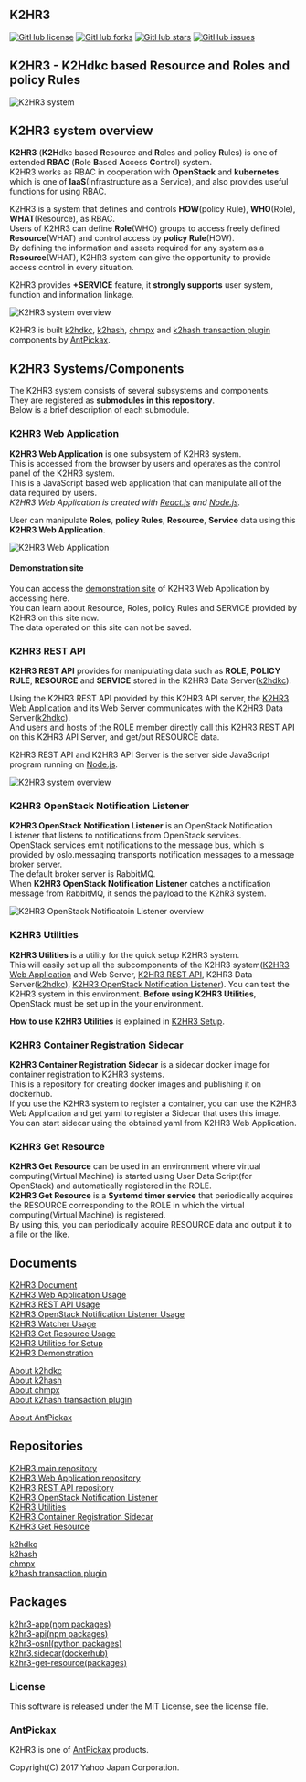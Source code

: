 K2HR3
-----
[![GitHub license](https://img.shields.io/badge/license-MIT-blue.svg)](https://raw.githubusercontent.com/yahoojapan/k2hr3/master/LICENSE)
[![GitHub forks](https://img.shields.io/github/forks/yahoojapan/k2hr3.svg)](https://github.com/yahoojapan/k2hr3/network)
[![GitHub stars](https://img.shields.io/github/stars/yahoojapan/k2hr3.svg)](https://github.com/yahoojapan/k2hr3/stargazers)
[![GitHub issues](https://img.shields.io/github/issues/yahoojapan/k2hr3.svg)](https://github.com/yahoojapan/k2hr3/issues)

## **K2HR3** - **K2H**dkc based **R**esource and **R**oles and policy **R**ules

![K2HR3 system](https://k2hr3.antpick.ax/images/top_k2hr3.png)

## K2HR3 system overview
**K2HR3** (**K2H**dkc based **R**esource and **R**oles and policy **R**ules) is one of extended **RBAC** (**R**ole **B**ased **A**ccess **C**ontrol) system.  
K2HR3 works as RBAC in cooperation with **OpenStack** and **kubernetes** which is one of **IaaS**(Infrastructure as a Service), and also provides useful functions for using RBAC.  

K2HR3 is a system that defines and controls **HOW**(policy Rule), **WHO**(Role), **WHAT**(Resource), as RBAC.  
Users of K2HR3 can define **Role**(WHO) groups to access freely defined **Resource**(WHAT) and control access by **policy Rule**(HOW).  
By defining the information and assets required for any system as a **Resource**(WHAT), K2HR3 system can give the opportunity to provide access control in every situation.  

K2HR3 provides **+SERVICE** feature, it **strongly supports** user system, function and information linkage.

![K2HR3 system overview](https://k2hr3.antpick.ax/images/overview_abstract.png)

K2HR3 is built [k2hdkc](https://github.com/yahoojapan/k2hdkc), [k2hash](https://github.com/yahoojapan/k2hash), [chmpx](https://github.com/yahoojapan/chmpx) and [k2hash transaction plugin](https://github.com/yahoojapan/k2htp_dtor) components by [AntPickax](https://antpick.ax/).

## K2HR3 Systems/Components
The K2HR3 system consists of several subsystems and components.  
They are registered as **submodules in this repository**.  
Below is a brief description of each submodule.  

### K2HR3 Web Application
**K2HR3 Web Application** is one subsystem of K2HR3 system.  
This is accessed from the browser by users and operates as the control panel of the K2HR3 system.  
This is a JavaScript based web application that can manipulate all of the data required by users.  
_K2HR3 Web Application is created with [React.js](https://reactjs.org/) and [Node.js](https://nodejs.org/)._  

User can manipulate **Roles**, **policy Rules**, **Resource**, **Service** data using this **K2HR3 Web Application**.  

![K2HR3 Web Application](https://k2hr3.antpick.ax/images/usage_top_app_overview.png)

#### Demonstration site
You can access the [demonstration site](https://demo.k2hr3.antpick.ax/) of K2HR3 Web Application by accessing here.  
You can learn about Resource, Roles, policy Rules and SERVICE provided by K2HR3 on this site now.  
The data operated on this site can not be saved.  

### K2HR3 REST API
**K2HR3 REST API** provides for manipulating data such as **ROLE**, **POLICY RULE**, **RESOURCE** and **SERVICE** stored in the K2HR3 Data Server([k2hdkc](https://github.com/yahoojapan/k2hdkc)).  

Using the K2HR3 REST API provided by this K2HR3 API server, the [K2HR3 Web Application](https://k2hr3.antpick.ax/usage_app.html) and its Web Server communicates with the K2HR3 Data Server([k2hdkc](https://github.com/yahoojapan/k2hdkc)).  
And users and hosts of the ROLE member directly call this K2HR3 REST API on this K2HR3 API Server, and get/put RESOURCE data.  

K2HR3 REST API and K2HR3 API Server is the server side JavaScript program running on [Node.js](https://nodejs.org/).  

![K2HR3 system overview](https://k2hr3.antpick.ax/images/detail_system_overview.png)

### K2HR3 OpenStack Notification Listener
**K2HR3 OpenStack Notification Listener** is an OpenStack Notification Listener that listens to notifications from OpenStack services.  
OpenStack services emit notifications to the message bus, which is provided by oslo.messaging transports notification messages to a message broker server.  
The default broker server is RabbitMQ.  
When **K2HR3 OpenStack Notification Listener** catches a notification message from RabbitMQ, it sends the payload to the K2hR3 system.  

![K2HR3 OpenStack Notificatoin Listener overview](https://k2hr3.antpick.ax/images/detail_osnl_details.png)

### K2HR3 Utilities
**K2HR3 Utilities** is a utility for the quick setup K2HR3 system.  
This will easily set up all the subcomponents of the K2HR3 system([K2HR3 Web Application](https://k2hr3.antpick.ax/usage_app.html) and Web Server, [K2HR3 REST API](https://k2hr3.antpick.ax/api.html), K2HR3 Data Server([k2hdkc](https://github.com/yahoojapan/k2hdkc)), [K2HR3 OpenStack Notification Listener](https://k2hr3.antpick.ax/detail_osnl.html)).
You can test the K2HR3 system in this environment.
**Before using K2HR3 Utilities**, OpenStack must be set up in the your environment.

**How to use K2HR3 Utilities** is explained in [K2HR3 Setup](https://k2hr3.antpick.ax/setup.html).

### K2HR3 Container Registration Sidecar
**K2HR3 Container Registration Sidecar** is a sidecar docker image for container registration to K2HR3 systems.  
This is a repository for creating docker images and publishing it on dockerhub.  
If you use the K2HR3 system to register a container, you can use the K2HR3 Web Application and get yaml to register a Sidecar that uses this image.  
You can start sidecar using the obtained yaml from K2HR3 Web Application.  

### K2HR3 Get Resource
**K2HR3 Get Resource** can be used in an environment where virtual computing(Virtual Machine) is started using User Data Script(for OpenStack) and automatically registered in the ROLE.  
**K2HR3 Get Resource** is a **Systemd timer service** that periodically acquires the RESOURCE corresponding to the ROLE in which the virtual computing(Virtual Machine) is registered.  
By using this, you can periodically acquire RESOURCE data and output it to a file or the like.  

## Documents
[K2HR3 Document](https://k2hr3.antpick.ax/index.html)  
[K2HR3 Web Application Usage](https://k2hr3.antpick.ax/usage_app.html)  
[K2HR3 REST API Usage](https://k2hr3.antpick.ax/api.html)  
[K2HR3 OpenStack Notification Listener Usage](https://k2hr3.antpick.ax/detail_osnl.html)  
[K2HR3 Watcher Usage](https://k2hr3.antpick.ax/tools.html)  
[K2HR3 Get Resource Usage](https://k2hr3.antpick.ax/tools.html)  
[K2HR3 Utilities for Setup](https://k2hr3.antpick.ax/setup.html)  
[K2HR3 Demonstration](https://demo.k2hr3.antpick.ax/)

[About k2hdkc](https://k2hdkc.antpick.ax/)  
[About k2hash](https://k2hash.antpick.ax/)  
[About chmpx](https://chmpx.antpick.ax/)  
[About k2hash transaction plugin](https://k2htpdtor.antpick.ax/)  

[About AntPickax](https://antpick.ax/)  

## Repositories
[K2HR3 main repository](https://github.com/yahoojapan/k2hr3)  
[K2HR3 Web Application repository](https://github.com/yahoojapan/k2hr3_app)  
[K2HR3 REST API repository](https://github.com/yahoojapan/k2hr3_api)  
[K2HR3 OpenStack Notification Listener](https://github.com/yahoojapan/k2hr3_osnl)  
[K2HR3 Utilities](https://github.com/yahoojapan/k2hr3_utils)  
[K2HR3 Container Registration Sidecar](https://github.com/yahoojapan/k2hr3_sidecar)  
[K2HR3 Get Resource](https://github.com/yahoojapan/k2hr3_get_resource)  

[k2hdkc](https://github.com/yahoojapan/k2hdkc)  
[k2hash](https://github.com/yahoojapan/k2hash)  
[chmpx](https://github.com/yahoojapan/chmpx)  
[k2hash transaction plugin](https://github.com/yahoojapan/k2htp_dtor)  

## Packages
[k2hr3-app(npm packages)](https://www.npmjs.com/package/k2hr3-app)  
[k2hr3-api(npm packages)](https://www.npmjs.com/package/k2hr3-api)  
[k2hr3-osnl(python packages)](https://pypi.org/project/k2hr3-osnl/)  
[k2hr3.sidecar(dockerhub)](https://hub.docker.com/r/antpickax/k2hr3.sidecar)  
[k2hr3-get-resource(packages)](https://packagecloud.io/app/antpickax/stable/search?q=k2hr3-get-resource)  

### License
This software is released under the MIT License, see the license file.

### AntPickax
K2HR3 is one of [AntPickax](https://antpick.ax/) products.

Copyright(C) 2017 Yahoo Japan Corporation.
